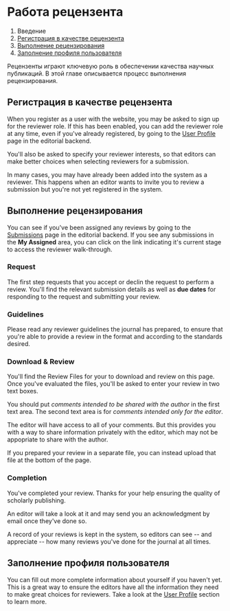 # Работа рецензента

1. Введение
2. [Регистрация в качестве рецензента](reviewing.md#sign-up)
3. [Выполнение рецензирования](reviewing.md#complete-review)
4. [Заполнение профиля пользователя](reviewing.md#complete-user-profile)
	
Рецензенты играют ключевую роль в обеспечении качества научных публикаций. В этой главе описывается процесс выполнения рецензирования.

## <a name="sign-up"></a>Регистрация в качестве рецензента

When you register as a user with the website, you may be asked to sign up for the reviewer role. If this has been enabled, you can add the reviewer role at any time, even if you've already registered, by going to the [User Profile](user-profile.md) page in the editorial backend.

You'll also be asked to specify your reviewer interests, so that editors can make better choices when selecting reviewers for a submission.

In many cases, you may have already been added into the system as a reviewer. This happens when an editor wants to invite you to review a submission but you're not yet registered in the system.

## <a name="complete-review"></a>Выполнение рецензирования

You can see if you've been assigned any reviews by going to the [Submissions](submissions.md) page in the editorial backend. If you see any submissions in the **My Assigned** area, you can click on the link indicating it's current stage to access the reviewer walk-through.

### <a name="complete-review-request"></a>Request

The first step requests that you accept or declin the request to perform a review. You'll find the relevant submission details as well as **due dates** for responding to the request and submitting your review.

### <a name="complete-review-guidelines"></a>Guidelines

Please read any reviewer guidelines the journal has prepared, to ensure that you're able to provide a review in the format and according to the standards desired.

### <a name="complete-review-review"></a>Download & Review

You'll find the Review Files for your to download and review on this page. Once you've evaluated the files, you'll be asked to enter your review in two text boxes.

You should put *comments intended to be shared with the author* in the first text area. The second text area is for *comments intended only for the editor*.

The editor will have access to all of your comments. But this provides you with a way to share information privately with the editor, which may not be appopriate to share with the author.

If you prepared your review in a separate file, you can instead upload that file at the bottom of the page.

### <a name="complete-review-completion"></a>Completion

You've completed your review. Thanks for your help ensuring the quality of scholarly publishing.

An editor will take a look at it and may send you an acknowledgment by email once they've done so.

A record of your reviews is kept in the system, so editors can see -- and appreciate -- how many reviews you've done for the journal at all times.

## <a name="complete-user-profile"></a>Заполнение профиля пользователя

You can fill out more complete information about yourself if you haven't yet. This is a great way to ensure the editors have all the information they need to make great choices for reviewers. Take a look at the [User Profile](user-profile.md) section to learn more.
